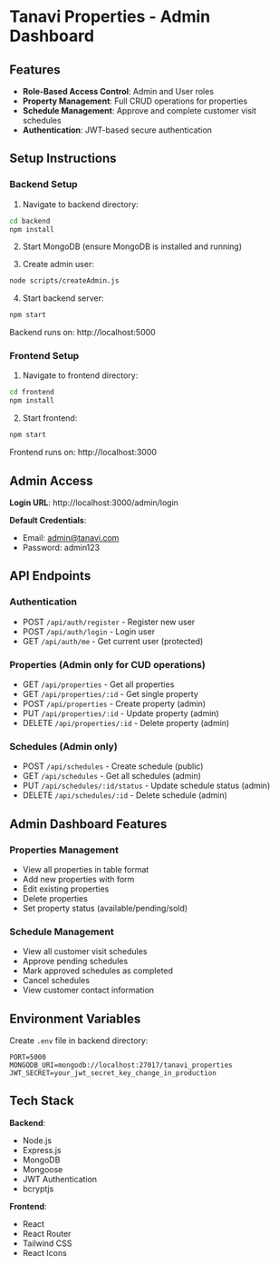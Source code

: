 # Tanavi Properties - Admin Dashboard

## Features
- **Role-Based Access Control**: Admin and User roles
- **Property Management**: Full CRUD operations for properties
- **Schedule Management**: Approve and complete customer visit schedules
- **Authentication**: JWT-based secure authentication

## Setup Instructions

### Backend Setup

1. Navigate to backend directory:
```bash
cd backend
npm install
```

2. Start MongoDB (ensure MongoDB is installed and running)

3. Create admin user:
```bash
node scripts/createAdmin.js
```

4. Start backend server:
```bash
npm start
```

Backend runs on: http://localhost:5000

### Frontend Setup

1. Navigate to frontend directory:
```bash
cd frontend
npm install
```

2. Start frontend:
```bash
npm start
```

Frontend runs on: http://localhost:3000

## Admin Access

**Login URL**: http://localhost:3000/admin/login

**Default Credentials**:
- Email: admin@tanavi.com
- Password: admin123

## API Endpoints

### Authentication
- POST `/api/auth/register` - Register new user
- POST `/api/auth/login` - Login user
- GET `/api/auth/me` - Get current user (protected)

### Properties (Admin only for CUD operations)
- GET `/api/properties` - Get all properties
- GET `/api/properties/:id` - Get single property
- POST `/api/properties` - Create property (admin)
- PUT `/api/properties/:id` - Update property (admin)
- DELETE `/api/properties/:id` - Delete property (admin)

### Schedules (Admin only)
- POST `/api/schedules` - Create schedule (public)
- GET `/api/schedules` - Get all schedules (admin)
- PUT `/api/schedules/:id/status` - Update schedule status (admin)
- DELETE `/api/schedules/:id` - Delete schedule (admin)

## Admin Dashboard Features

### Properties Management
- View all properties in table format
- Add new properties with form
- Edit existing properties
- Delete properties
- Set property status (available/pending/sold)

### Schedule Management
- View all customer visit schedules
- Approve pending schedules
- Mark approved schedules as completed
- Cancel schedules
- View customer contact information

## Environment Variables

Create `.env` file in backend directory:
```
PORT=5000
MONGODB_URI=mongodb://localhost:27017/tanavi_properties
JWT_SECRET=your_jwt_secret_key_change_in_production
```

## Tech Stack

**Backend**:
- Node.js
- Express.js
- MongoDB
- Mongoose
- JWT Authentication
- bcryptjs

**Frontend**:
- React
- React Router
- Tailwind CSS
- React Icons
